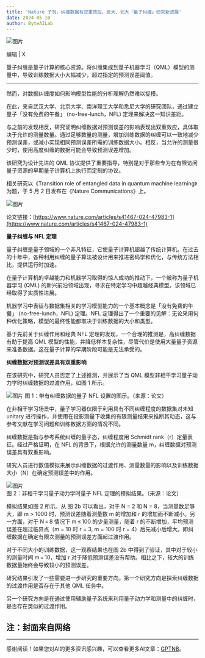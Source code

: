 ```yaml
---
title: 'Nature 子刊，纠缠数据有双重效应，武大、北大「量子纠缠」研究新进展'
date: 2024-05-10
author: ByteAILab
---
```


![图片](https://mmbiz.qpic.cn/mmbiz_jpg/XLCp9HBkwLkbm09PIEbsXP4dfOPmicQ78sKNl6mHsZ0V3pxKnQh7Rx1ichuf9F4TIiby7WqgkZPnEdVzxPzdJqibGw/640?wx_fmt=jpeg&from=appmsg)

编辑 | X

量子纠缠是量子计算的核心资源。将纠缠集成到量子机器学习（QML）模型的测量中，导致训练数据大小大幅减少，超过指定的预测误差阈值。

---
然而，对数据纠缠度如何影响模型性能的分析理解仍然难以捉摸。

在此，来自武汉大学、北京大学、南洋理工大学和悉尼大学的研究团队，通过建立量子「没有免费的午餐」 (no-free-lunch，NFL) 定理来解决这一知识差距。

与之前的发现相反，研究证明纠缠数据对预测误差的影响表现出双重效应，具体取决于允许的测量数量。通过足够数量的测量，增加训练数据的纠缠可以一致地减少预测误差，或减小实现相同预测误差所需的训练数据大小。相反，当允许的测量很少时，使用高度纠缠的数据可能会导致预测误差增加。

该研究为设计先进的 QML 协议提供了重要指导，特别是对于那些专为在有限访问量子资源的早期量子计算机上执行而定制的协议。

相关研究以《Transition role of entangled data in quantum machine learning》为题，于 5 月 2 日发布在《Nature Communications》上。

![图片](https://mmbiz.qpic.cn/mmbiz_png/XLCp9HBkwLkbm09PIEbsXP4dfOPmicQ78ExibSCbPYk2ETfqkNHhBPfF3ga2y8wdvic4BopkzsoePhNNPiaibYCuPxg/640?wx_fmt=png&from=appmsg)

论文链接：[https://www.nature.com/articles/s41467-024-47983-1](https://www.nature.com/articles/s41467-024-47983-1)

**量子纠缠与 NFL 定理**

量子纠缠是量子领域的一个非凡特征，它使量子计算机超越了传统计算机。在过去的十年中，各种利用纠缠的量子算法被设计用来推进密码学和优化，与传统方法相比，提供运行时加速。

在量子计算机的卓越能力和机器学习取得的惊人成功的推动下，一个被称为量子机器学习 (QML) 的新兴前沿领域出现，寻求在特定学习中超越经典模型。该领域已经取得了实质性进展。

机器学习中表征与数据集相关的学习模型能力的一个基本概念是「没有免费的午餐」 (no-free-lunch，NFL) 定理。NFL 定理得出了一个重要的见解：无论采用何种优化策略，模型的最终性能都取决于训练数据的大小和类型。

基于先前关于纠缠作用和经典 NFL 定理的发现，一个合理的推测是，高纠缠数据有助于提高 QML 模型的性能，并降低样本复杂性，尽管代价是使用大量量子资源来准备数据。这在量子计算的早期阶段可能是无法承受的。

**纠缠数据对预测误差具有双重影响**

在该研究中，研究人员否定了上述推测，并展示了当 QML 模型非相干学习量子动力学时纠缠数据的过渡作用，如图 1 所示。

![图片](https://mmbiz.qpic.cn/mmbiz_png/XLCp9HBkwLkbm09PIEbsXP4dfOPmicQ78y5r2Eic2zpGcjuJecnanwlDmmmOQYSiaCUeV4ficaQOOucDl4ZibqJNpsQ/640?wx_fmt=png&from=appmsg)
图 1：带有纠缠数据的量子 NFL 设置的图示。（来源：论文）

在非相干学习场景中，量子学习器仅限于利用具有不同纠缠程度的数据集对未知 unitary 进行操作，并使用在投影测量下收集的有限测量结果来推断其动态，这与参考文献在学习问题和训练数据方面的情况不同。

纠缠数据是指与参考系统纠缠的量子态，纠缠程度用 Schmidt rank（r）定量表征。经过严格证明，在 NFL 的背景下，根据允许的测量数量 m，纠缠数据对预测误差具有双重影响。

研究人员进行数值模拟来展示纠缠数据的过渡作用、测量数量的影响以及训练数据大小（N）在确定预测误差中的作用。

![图片](https://mmbiz.qpic.cn/mmbiz_png/XLCp9HBkwLkbm09PIEbsXP4dfOPmicQ781xTdiaKMZYnmrECIj6WMfZef3kPAzod0Iun8XxV0ibLqbdia8fQNswtMA/640?wx_fmt=png&from=appmsg)
图 2：非相干学习量子动力学时量子 NFL 定理的模拟结果。（来源：论文）

模拟结果如图 2 所示。从 图 2b 可以看出，对于 N = 2 和 N = 8，当测量数足够大，即 m > 1000 时，预测误差随着测量数 m 的增加和 r 的增加而不断减小。另一方面，对于 N = 8 情况下 m ≤ 100 的少量测量，随着 r 的不断增加，平均预测误差在超过临界点（m = 10 时 r = 3, m = 100 时 r = 4）后先减小后增大。即纠缠数据在确定有限次测量的预测误差方面起过渡作用。

对于不同大小的训练数据，这一观察结果也在图 2b 中得到了验证，其中对于较小的测量时间 m = 10，增加 r 对于降低预测误差没有帮助。相比之下，较大的训练数据量始终会导致较小的预测误差。

研究结果引发了一些需要进一步研究的重要方向。第一个研究方向是探索纠缠数据的过渡作用是否存在于其他 QML 任务中。

另一个研究方向是在通过使用辅助量子系统来利用量子动力学和测量中的纠缠时，是否存在类似的过渡作用。

注：封面来自网络
---
---
感谢阅读！如果您对AI的更多资讯感兴趣，可以查看更多AI文章：[GPTNB](https://gptnb.com)。